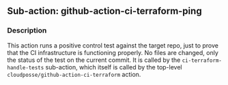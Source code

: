 ## Sub-action: github-action-ci-terraform-ping

### Description

This action runs a positive control test against the target repo, just to prove that the CI infrastructure is functioning properly. No files are changed, only the status of the test on the current commit. It is called by the `ci-terraform-handle-tests` sub-action, which itself is called by the top-level `cloudposse/github-action-ci-terraform` action.

